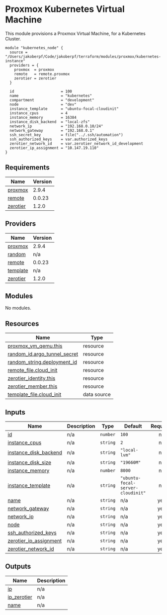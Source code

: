 # Proxmox Kubernetes Virtual Machine

This module provisions a Proxmox Virtual Machine, for a Kubernetes Cluster.

```hcl
module "kubernetes_node" {
  source = "/Users/jakoberpf/Code/jakoberpf/terraform/modules/proxmox/kubernetes-instance"
  providers = {
    proxmox  = proxmox
    remote   = remote.proxmox
    zerotier = zerotier
  }

  id                     = 100
  name                   = "kubernetes"
  compartment            = "development"
  node                   = "dev"
  instance_template      = "ubuntu-focal-cloudinit"
  instance_cpus          = 4
  instance_memory        = 16384
  instance_disk_backend  = "local-zfs"
  network_ip             = "192.168.0.10/24"
  network_gateway        = "192.168.0.1"
  ssh_secret_key         = file("../.ssh/automation")
  ssh_authorized_keys    = var.authorized_keys
  zerotier_network_id    = var.zerotier_network_id_development
  zerotier_ip_assignment = "10.147.19.110"
}
```

<!-- BEGIN_TF_DOCS -->
## Requirements

| Name | Version |
|------|---------|
| <a name="requirement_proxmox"></a> [proxmox](#requirement\_proxmox) | 2.9.4 |
| <a name="requirement_remote"></a> [remote](#requirement\_remote) | 0.0.23 |
| <a name="requirement_zerotier"></a> [zerotier](#requirement\_zerotier) | 1.2.0 |

## Providers

| Name | Version |
|------|---------|
| <a name="provider_proxmox"></a> [proxmox](#provider\_proxmox) | 2.9.4 |
| <a name="provider_random"></a> [random](#provider\_random) | n/a |
| <a name="provider_remote"></a> [remote](#provider\_remote) | 0.0.23 |
| <a name="provider_template"></a> [template](#provider\_template) | n/a |
| <a name="provider_zerotier"></a> [zerotier](#provider\_zerotier) | 1.2.0 |

## Modules

No modules.

## Resources

| Name | Type |
|------|------|
| [proxmox_vm_qemu.this](https://registry.terraform.io/providers/telmate/proxmox/2.9.4/docs/resources/vm_qemu) | resource |
| [random_id.argo_tunnel_secret](https://registry.terraform.io/providers/hashicorp/random/latest/docs/resources/id) | resource |
| [random_string.deployment_id](https://registry.terraform.io/providers/hashicorp/random/latest/docs/resources/string) | resource |
| [remote_file.cloud_init](https://registry.terraform.io/providers/tenstad/remote/0.0.23/docs/resources/file) | resource |
| [zerotier_identity.this](https://registry.terraform.io/providers/zerotier/zerotier/1.2.0/docs/resources/identity) | resource |
| [zerotier_member.this](https://registry.terraform.io/providers/zerotier/zerotier/1.2.0/docs/resources/member) | resource |
| [template_file.cloud_init](https://registry.terraform.io/providers/hashicorp/template/latest/docs/data-sources/file) | data source |

## Inputs

| Name | Description | Type | Default | Required |
|------|-------------|------|---------|:--------:|
| <a name="input_id"></a> [id](#input\_id) | n/a | `number` | `100` | no |
| <a name="input_instance_cpus"></a> [instance\_cpus](#input\_instance\_cpus) | n/a | `string` | `2` | no |
| <a name="input_instance_disk_backend"></a> [instance\_disk\_backend](#input\_instance\_disk\_backend) | n/a | `string` | `"local-lvm"` | no |
| <a name="input_instance_disk_size"></a> [instance\_disk\_size](#input\_instance\_disk\_size) | n/a | `string` | `"19660M"` | no |
| <a name="input_instance_memory"></a> [instance\_memory](#input\_instance\_memory) | n/a | `number` | `8000` | no |
| <a name="input_instance_template"></a> [instance\_template](#input\_instance\_template) | n/a | `string` | `"ubuntu-focal-server-cloudinit"` | no |
| <a name="input_name"></a> [name](#input\_name) | n/a | `string` | n/a | yes |
| <a name="input_network_gateway"></a> [network\_gateway](#input\_network\_gateway) | n/a | `string` | n/a | yes |
| <a name="input_network_ip"></a> [network\_ip](#input\_network\_ip) | n/a | `string` | n/a | yes |
| <a name="input_node"></a> [node](#input\_node) | n/a | `string` | n/a | yes |
| <a name="input_ssh_authorized_keys"></a> [ssh\_authorized\_keys](#input\_ssh\_authorized\_keys) | n/a | `string` | n/a | yes |
| <a name="input_zerotier_ip_assignment"></a> [zerotier\_ip\_assignment](#input\_zerotier\_ip\_assignment) | n/a | `string` | n/a | yes |
| <a name="input_zerotier_network_id"></a> [zerotier\_network\_id](#input\_zerotier\_network\_id) | n/a | `string` | n/a | yes |

## Outputs

| Name | Description |
|------|-------------|
| <a name="output_ip"></a> [ip](#output\_ip) | n/a |
| <a name="output_ip_zerotier"></a> [ip\_zerotier](#output\_ip\_zerotier) | n/a |
| <a name="output_name"></a> [name](#output\_name) | n/a |
<!-- END_TF_DOCS -->